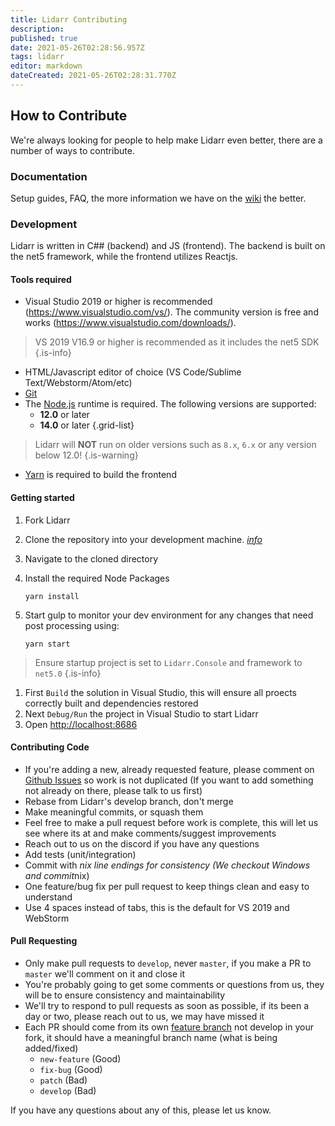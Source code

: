 ```yaml
---
title: Lidarr Contributing
description: 
published: true
date: 2021-05-26T02:28:56.957Z
tags: lidarr
editor: markdown
dateCreated: 2021-05-26T02:28:31.770Z
---
```


## How to Contribute

We're always looking for people to help make Lidarr even better, there are a number of ways to contribute.

### Documentation

Setup guides, FAQ, the more information we have on the [wiki](/lidarr) the better.

### Development

Lidarr is written in C## (backend) and JS (frontend). The backend is built on the net5 framework, while the frontend utilizes Reactjs.

#### Tools required

- Visual Studio 2019 or higher is recommended (<https://www.visualstudio.com/vs/>).  The community version is free and works (<https://www.visualstudio.com/downloads/>).

> VS 2019 V16.9 or higher is recommended as it includes the net5 SDK
{.is-info}

- HTML/Javascript editor of choice (VS Code/Sublime Text/Webstorm/Atom/etc)
- [Git](https://git-scm.com/downloads)
- The [Node.js](https://nodejs.org/) runtime is required. The following versions are supported:
  - **12.0** or later
  - **14.0** or later
{.grid-list}

> Lidarr will **NOT** run on older versions such as `8.x`, `6.x` or any version below 12.0!
{.is-warning}

- [Yarn](https://yarnpkg.com/) is required to build the frontend

#### Getting started

1. Fork Lidarr
1. Clone the repository into your development machine. [*info*](https://docs.github.com/en/github/creating-cloning-and-archiving-repositories/cloning-a-repository-from-github)
1. Navigate to the cloned directory
1. Install the required Node Packages

   ```
   yarn install
   ```

1. Start gulp to monitor your dev environment for any changes that need post processing using:

   ```
   yarn start
   ```

> Ensure startup project is set to `Lidarr.Console` and    framework to `net5.0`
{.is-info}

1. First `Build` the solution in Visual Studio, this will ensure all proects correctly built and dependencies restored
1. Next `Debug/Run` the project in Visual Studio to start Lidarr
1. Open <http://localhost:8686>

#### Contributing Code

- If you're adding a new, already requested feature, please comment on [Github Issues](https://github.com/Lidarr/Lidarr/issues "Github Issues") so work is not duplicated (If you want to add something not already on there, please talk to us first)
- Rebase from Lidarr's develop branch, don't merge
- Make meaningful commits, or squash them
- Feel free to make a pull request before work is complete, this will let us see where its at and make comments/suggest improvements
- Reach out to us on the discord if you have any questions
- Add tests (unit/integration)
- Commit with *nix line endings for consistency (We checkout Windows and commit*nix)
- One feature/bug fix per pull request to keep things clean and easy to understand
- Use 4 spaces instead of tabs, this is the default for VS 2019 and WebStorm

#### Pull Requesting

- Only make pull requests to `develop`, never `master`, if you make a PR to `master` we'll comment on it and close it
- You're probably going to get some comments or questions from us, they will be to ensure consistency and maintainability
- We'll try to respond to pull requests as soon as possible, if its been a day or two, please reach out to us, we may have missed it
- Each PR should come from its own [feature branch](http://martinfowler.com/bliki/FeatureBranch.html) not develop in your fork, it should have a meaningful branch name (what is being added/fixed)
  - `new-feature` (Good)
  - `fix-bug` (Good)
  - `patch` (Bad)
  - `develop` (Bad)

If you have any questions about any of this, please let us know.
